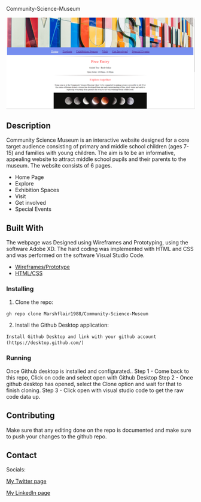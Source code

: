 Community-Science-Museum

![image](Pictures/Homepage.png)

## Description

Community Science Museum is an interactive website designed for a core target audience consisting of primary and middle school children (ages 7-15) and families with young children. 
The aim is to be an informative, appealing website to attract middle school pupils and their parents to the museum.
The website consists of 6 pages.

- Home Page
- Explore
- Exhibition Spaces
- Visit
- Get involved
- Special Events

## Built With

The webpage was Designed using Wireframes and Prototyping, using the software Adobe XD. 
The hard coding was implemented with HTML and CSS and was performed on the software Visual Studio Code.

- [Wireframes/Prototype](https://www.adobe.com/no/)
- [HTML/CSS](https://code.visualstudio.com/)


### Installing

1. Clone the repo:

```bash
gh repo clone Marshflair1988/Community-Science-Museum
```

2. Install the Github Desktop application:

```
Install Github Desktop and link with your github account (https://desktop.github.com/)
```

### Running

Once Github desktop is installed and configurated..
Step 1 - Come back to this repo, Click on code and select open with Github Desktop
Step 2 - Once github desktop has opened, select the Clone option and wait for that to finish cloning.
Step 3 - Click open with visual studio code to get the raw code data up.


## Contributing

Make sure that any editing done on the repo is documented and make sure to push your changes to the github repo.

## Contact

Socials:

[My Twitter page](http://www.twitter.com/Only_Marsh)

[My LinkedIn page](http://www.linkedin.com/in/mwoolgar)

